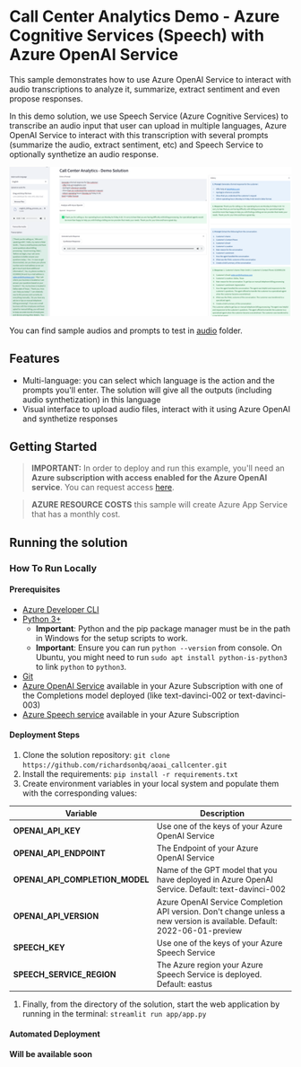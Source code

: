 # Call Center Analytics Demo - Azure Cognitive Services (Speech) with Azure OpenAI Service

This sample demonstrates how to use Azure OpenAI Service to interact with audio transcriptions to analyze it, summarize, extract sentiment and even propose responses.

In this demo solution, we use Speech Service (Azure Cognitive Services) to transcribe an audio input that user can upload in multiple languages, Azure OpenAI Service to interact with this transcription with several prompts (summarize the audio, extract sentiment, etc) and Speech Service to optionally synthetize an audio response.

![Application Interface](docs/appui.png)

You can find sample audios and prompts to test in [audio](https://github.com/richardsonbq/aoai_callcenter/tree/main/audio) folder.

## Features

* Multi-language: you can select which language is the action and the prompts you'll enter. The solution will give all the outputs (including audio synthetization) in this language
* Visual interface to upload audio files, interact with it using Azure OpenAI and synthetize responses

## Getting Started

> **IMPORTANT:** In order to deploy and run this example, you'll need an **Azure subscription with access enabled for the Azure OpenAI service**. You can request access [here](https://aka.ms/oaiapply).

> **AZURE RESOURCE COSTS** this sample will create Azure App Service that has a monthly cost.

## Running the solution

### How To Run Locally
#### Prerequisites
- [Azure Developer CLI](https://aka.ms/azure-dev/install)
- [Python 3+](https://www.python.org/downloads/)
    - **Important**: Python and the pip package manager must be in the path in Windows for the setup scripts to work.
    - **Important**: Ensure you can run `python --version` from console. On Ubuntu, you might need to run `sudo apt install python-is-python3` to link `python` to `python3`.
- [Git](https://git-scm.com/downloads)
- [Azure OpenAI Service](https://learn.microsoft.com/en-us/azure/cognitive-services/openai/how-to/create-resource?pivots=web-portal) available in your Azure Subscription with one of the Completions model deployed (like text-davinci-002 or text-davinci-003)
- [Azure Speech service](https://learn.microsoft.com/en-us/azure/cognitive-services/speech-service/overview) available in your Azure Subscription

#### Deployment Steps
1. Clone the solution repository: `git clone https://github.com/richardsonbq/aoai_callcenter.git`
1. Install the requirements: `pip install -r requirements.txt`
1. Create environment variables in your local system and populate them with the corresponding values:

| **Variable**  | **Description** |
| --------  | -------- |
| **OPENAI_API_KEY**      | Use one of the keys of your Azure OpenAI Service |
| **OPENAI_API_ENDPOINT**      | The Endpoint of your Azure OpenAI Service |
| **OPENAI_API_COMPLETION_MODEL**      | Name of the GPT model that you have deployed in Azure OpenAI Service. Default: text-davinci-002 |
| **OPENAI_API_VERSION**      | Azure OpenAI Service Completion API version. Don't change unless a new version is available. Default: 2022-06-01-preview |
| **SPEECH_KEY**      | Use one of the keys of your Azure Speech Service |
| **SPEECH_SERVICE_REGION**      | The Azure region your Azure Speech Service is deployed. Default: eastus |

1. Finally, from the directory of the solution, start the web application by running in the terminal: `streamlit run app/app.py`

#### Automated Deployment
**Will be available soon**






